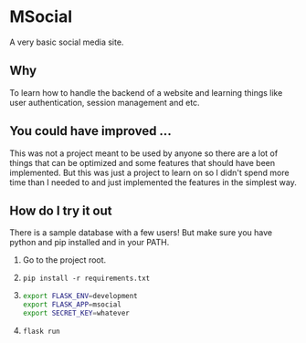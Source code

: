 # MSocial

A very basic social media site.

## Why

To learn how to handle the backend of a website and learning things like user authentication, session management and etc.

## You could have improved ...

This was not a project meant to be used by anyone so there are a lot of things that can be optimized and some features that should have been implemented.
But this was just a project to learn on so I didn't spend more time than I needed to and just implemented the features in the simplest way.

## How do I try it out

There is a sample database with a few users! But make sure you have python and pip installed and in your PATH.

1. Go to the project root.

2. `pip install -r requirements.txt`

3. ```bash
   export FLASK_ENV=development
   export FLASK_APP=msocial
   export SECRET_KEY=whatever
   ```

4. `flask run`
